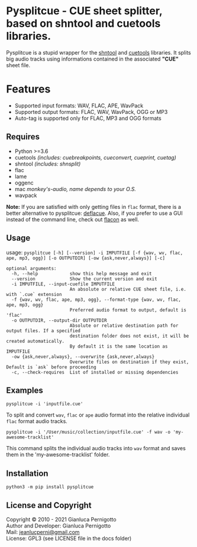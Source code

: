 # Pysplitcue - CUE sheet splitter, based on shntool and cuetools libraries.

Pysplitcue is a stupid wrapper for the 
[shntool](http://freshmeat.sourceforge.net/projects/shntool) 
and [cuetools](https://github.com/svend/cuetools) libraries.
It splits big audio tracks using informations contained in the associated
**"CUE"** sheet file.   

# Features

- Supported input formats: WAV, FLAC, APE, WavPack
- Supported output formats: FLAC, WAV, WavPack, OGG or MP3
- Auto-tag is supported only for FLAC, MP3 and OGG formats

## Requires

- Python >=3.6
- cuetools *(includes: cuebreakpoints, cueconvert, cueprint, cuetag)*
- shntool *(includes: shnsplit)*
- flac
- lame
- oggenc
- mac  *monkey's-audio, name depends to your O.S.*
- wavpack

**Note:** If you are satisfied with only getting files in `flac` format, there is 
a better alternative to pysplitcue: [deflacue](https://github.com/idlesign/deflacue). 
Also, if you prefer to use a GUI instead of the command line, check out 
[flacon](https://github.com/flacon/flacon) as well.


## Usage
usage: `pysplitcue [-h] [--version] -i IMPUTFILE [-f {wav, wv, flac, ape, mp3, ogg}] [-o OUTPUTDIR] [-ow {ask,never,always}] [-c]`   

```
optional arguments:
  -h, --help            show this help message and exit
  --version             Show the current version and exit
  -i IMPUTFILE, --input-cuefile IMPUTFILE
                        An absolute or relative CUE sheet file, i.e. with `.cue` extension
  -f {wav, wv, flac, ape, mp3, ogg}, --format-type {wav, wv, flac, ape, mp3, ogg}
                        Preferred audio format to output, default is 'flac'
  -o OUTPUTDIR, --output-dir OUTPUTDIR
                        Absolute or relative destination path for output files. If a specified 
                        destination folder does not exist, it will be created automatically. 
                        By default it is the same location as IMPUTFILE
  -ow {ask,never,always}, --overwrite {ask,never,always}
                        Overwrite files on destination if they exist, Default is `ask` before proceeding
  -c, --check-requires  List of installed or missing dependencies

```  

## Examples

`pysplitcue -i 'inputfile.cue'`   

To split and convert `wav`, `flac` or `ape` audio format into the relative individual 
`flac` format audio tracks.    

`pysplitcue -i '/User/music/collection/inputfile.cue' -f wav -o 'my-awesome-tracklist'`   

This command splits the individual audio tracks into `wav` format 
and saves them in the 'my-awesome-tracklist' folder.   


## Installation

`python3 -m pip install pysplitcue`

## License and Copyright

Copyright © 2010 - 2021 Gianluca Pernigotto   
Author and Developer: Gianluca Pernigotto   
Mail: <jeanlucperni@gmail.com>   
License: GPL3 (see LICENSE file in the docs folder)


